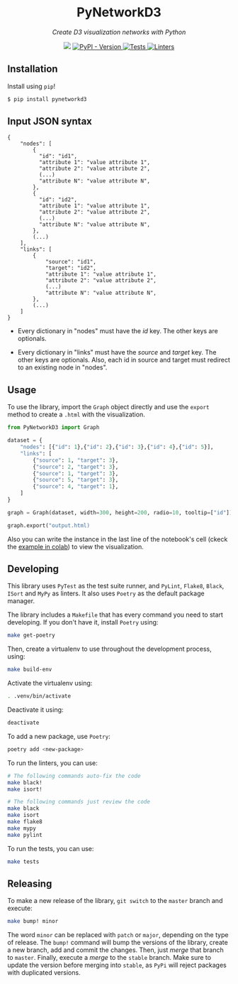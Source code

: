 <h1 align="center">PyNetworkD3</h1>

<p align="center">
    <em>
        Create D3 visualization networks with Python
    </em>
</p>

<p align="center">
<a target="_blank" href="https://colab.research.google.com/drive/1AwtW-FDAaTh_RMBKj4CJYcyKP2xnOanK?usp=sharing"><img src="https://img.shields.io/badge/example-Open%20in%20colab-hsl(30%2C%20100%25%2C%2048%25)?logo=googlecolab" /></a>

<a href="https://pypi.org/project/pynetworkd3/" target="_blank">
    <img src="https://img.shields.io/pypi/v/pynetworkd3?label=version&logo=python&logoColor=%23fff&color=306b9c" alt="PyPI - Version">
</a>

<a href="https://github.com/hernan4444/pynetworkd3/actions?query=workflow%3Atests" target="_blank">
    <img src="https://img.shields.io/github/workflow/status/hernan4444/pynetworkd3/tests?label=tests&logo=python&logoColor=%23fff" alt="Tests">
</a>

<a href="https://github.com/hernan4444/pynetworkd3/actions?query=workflow%3Alinters" target="_blank">
    <img src="https://img.shields.io/github/workflow/status/hernan4444/pynetworkd3/linters?label=linters&logo=github" alt="Linters">
</a> 

<!-- 
<a href="https://codecov.io/gh/daleal/iic2343" target="_blank">
    <img src="https://img.shields.io/codecov/c/gh/daleal/iic2343?label=coverage&logo=codecov&logoColor=ffffff" alt="Coverage">
</a>
-->
</p>

## Installation

Install using `pip`!

```sh
$ pip install pynetworkd3
```

## Input JSON syntax

```
{
    "nodes": [
        {
          "id": "id1",
          "attribute 1": "value attribute 1",
          "attribute 2": "value attribute 2",
          (...)
          "attribute N": "value attribute N",
        },
        {
          "id": "id2",
          "attribute 1": "value attribute 1",
          "attribute 2": "value attribute 2",
          (...)
          "attribute N": "value attribute N",
        },
        (...)
    ],
    "links": [
        {
            "source": "id1",
            "target": "id2",
            "attribute 1": "value attribute 1",
            "attribute 2": "value attribute 2",
            (...)
            "attribute N": "value attribute N",
        },
        (...)
    ]
}
```

- Every dictionary in "nodes" must have the _id_ key. The other keys are optionals.

- Every dictionary in "links" must have the _source_ and _target_ key. The other keys are optionals. Also, each id in source and target must redirect to an existing node in "nodes".


## Usage

To use the library, import the `Graph` object directly and use the `export` method
to create a `.html` with the visualization. 


```python
from PyNetworkD3 import Graph

dataset = {
    "nodes": [{"id": 1},{"id": 2},{"id": 3},{"id": 4},{"id": 5}],
    "links": [
        {"source": 1, "target": 3},
        {"source": 2, "target": 3},
        {"source": 1, "target": 3},
        {"source": 5, "target": 3},
        {"source": 4, "target": 1},
    ]
}

graph = Graph(dataset, width=300, height=200, radio=10, tooltip=["id"])

graph.export("output.html)
```

Also you can write the instance in the last line of the notebook's cell (ckeck the <a href="https://colab.research.google.com/drive/1AwtW-FDAaTh_RMBKj4CJYcyKP2xnOanK?usp=sharing"> example in colab</a>) to view the visualization.


## Developing

This library uses `PyTest` as the test suite runner, and `PyLint`, `Flake8`, `Black`, `ISort` and `MyPy` as linters. It also uses `Poetry` as the default package manager.

The library includes a `Makefile` that has every command you need to start developing. If you don't have it, install `Poetry` using:

```sh
make get-poetry
```

Then, create a virtualenv to use throughout the development process, using:

```sh
make build-env
```

Activate the virtualenv using:

```sh
. .venv/bin/activate
```

Deactivate it using:

```sh
deactivate
```

To add a new package, use `Poetry`:

```sh
poetry add <new-package>
```

To run the linters, you can use:

```sh
# The following commands auto-fix the code
make black!
make isort!

# The following commands just review the code
make black
make isort
make flake8
make mypy
make pylint
```

To run the tests, you can use:

```sh
make tests
```

## Releasing

To make a new release of the library, `git switch` to the `master` branch and execute:

```sh
make bump! minor
```

The word `minor` can be replaced with `patch` or `major`, depending on the type of release. The `bump!` command will bump the versions of the library, create a new branch, add and commit the changes. Then, just _merge_ that branch to `master`. Finally, execute a _merge_ to the `stable` branch. Make sure to update the version before merging into `stable`, as `PyPi` will reject packages with duplicated versions. 
